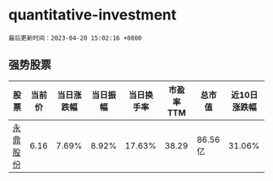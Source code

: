 # quantitative-investment

`最后更新时间：2023-04-20 15:02:16 +0800`

## 强势股票

|股票|当前价|当日涨跌幅|当日振幅|当日换手率|市盈率TTM|总市值|近10日涨跌幅|
|----|----|----|----|----|----|----|----|
|[永鼎股份](https://xueqiu.com/S/SH600105)|6.16|7.69%|8.92%|17.63%|38.29|86.56亿|31.06%|
